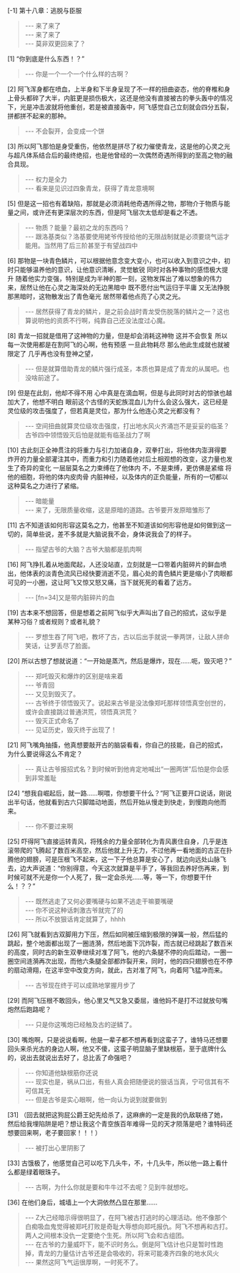 
[-1] 第十八章：逃脱与臣服
>--- 来了来了<br>
>--- 来了来了<br>
>--- 莫非双更回来了？<br>

[1] “你到底是什么东西！？”
>--- 你是一个一个一个什么样的古啊？<br>

[2] 阿飞浑身都在喷血，上半身和下半身呈现了不一样的扭曲姿态，他的脊椎和身上骨头都碎了大半，内脏更是损伤极大，这还是他没有直接被古的拳头轰中的情况下，光是冲击波就将他重创，若是被直接轰中，阿飞感觉自己立刻就会四分五裂，拼都拼不起来的那种。
>--- 不会裂开，会变成一个饼<br>

[3] 所以阿飞那怕是身受重伤，他依然是拼尽了权力催使青龙，这是他的心灵之光与超凡体系结合后的最终绝招，也是他曾经的一次偶然奇遇所得到的至高之物的融合具现。
>--- 权力是全力<br>
>--- 看来是见识过四象青龙，获得了青龙意境啊<br>

[5] 但是这一招也有着缺陷，那就是必须消耗他奇遇所得之物，那物介于物质与能量之间，或许还有更深层次的东西，但是阿飞层次太低却是看之不透。
>--- 物质？能量？最初之龙的东西吗？<br>
>--- 跟洛基类似？洛基要使用姥爷传授给他的无限战制就是必须要烧气运才能用。当然用了后三阶甚至于有望战四中<br>

[6] 那物是一块青色鳞片，可以根据他意念变大变小，也可以收入到意识之中，初时只能够温养他的意识，让他意识清晰，灵觉敏锐 同时对各种事物的感悟极大提升 随着他实力变强，特别是成为半神的那一刻，这物发挥出了难以想象的伟力来，居然让他在心灵之海深处的无边黑暗中 既不愿付出气运归于平庸 又无法挣脱那黑暗时，这物散发出了青色毫光 居然带着他点亮了心灵之光。
>--- 居然获得了青龙的鳞片，是之前会战时青龙受伤脱落的鳞片之一？这也算说明他的资质不行啊，纯靠自己还没法度过心魔。<br>

[8] 青龙一招就是借用了这神物的力量，但是却会消耗这神物 这并不会恢复 所以每一次使用都是在割阿飞的心啊，他有预感 一旦此物耗尽 那么他此生成就也就被限定了 几乎再也没有登神之望，
>--- 但是就算借助青龙的鳞片强行成圣，本质也算是成了青龙的从属吧。也没啥前途了。<br>

[9] 但是在此刻，他却不得不用 心中真是在滴血啊，但是与此同时对古的惊骇也越加大了，他想不明白 眼前这个古怪的天蛇族混血儿为什么会这么强大，这已经是灵位级的攻击强度了，但若真是灵位，那为什么他连心灵之光都没有？
>--- 空间扭曲就算灵位级攻击强度，打出地水风火齐涌岂不是妥妥的临圣？古爷四中领悟毁灭后怕是就能有临圣战力了啊<br>

[10] 古此刻正全神贯注的将重力与引力加诸自身，双拳打出，将他体内澎湃得要炸开的力量全部灌注其中，而重力和引力随着他对后土相观想的改变，这力量也发生了奇异的变化 一层层莫名之力束缚在了他体内 不，不是束缚，更仿佛是紧缩 将他的细胞，将他的体内皮肉骨 内脏神经，以及体内的正负能量，所有的一切都以这种莫名之力进行了紧缩。
>--- 暗能量<br>
>--- 来了，无限质量收缩，这是原暗的道路。古爷要开发原暗雏形了<br>

[11] 古不知道该如何形容这莫名之力，他甚至不知道该如何形容他是如何做到这一切的，简单些说，差不多就是大脑说我不会，身体说我会了的样子。
>--- 指望古爷的大脑？古爷大脑都是肌肉啊<br>

[16] 阿飞挣扎着从地面爬起，人还没站直，立刻就是一口带着内脏碎片的鲜血喷出，他体表的淡青色流风已经快要消逝不见，眉心处的青色鳞片更是缩小了肉眼都可见的一小圈，这让阿飞又惊又怒又痛，当下就死死的看着了远方。
>--- [fn=34]又是带内脏碎片的血<br>

[19] 古本来不想回答，但是想着之前阿飞似乎大声叫出了自己的招式，这似乎是某种习俗？或者规则？或者礼貌？
>--- 罗想生吞了阿飞吧，教坏了古，古以后出手就说一拳两饼，让敌人拼命笑话，让罗丢尽了脸面。<br>

[20] 所以古想了想就说道：“一开始是蒸汽，然后是爆炸，现在……呃，毁灭吧？”
>--- 郑吒毁灭和爆炸的区别是啥来着<br>
>--- 爷青回<br>
>--- 又见到毁灭了。<br>
>--- 古爷终于领悟毁灭了。说起来古爷是没法像郑吒那样领悟真空创世的，或许会直接跳过普通洪荒，领悟真洪荒？<br>
>--- 毁灭正式命名了<br>
>--- 见证历史，毁灭终于出现了！<br>

[21] 阿飞嘴角抽搐，他真想要敲开古的脑袋看看，你自己的技能，自己的招式，为什么要说得这么不肯定？
>--- 真让古爷报招式名？到时候听到他肯定地喊出“一圈两饼”后怕是你会感到非常羞耻<br>

[24] “想我自崛起后，就一路……啊喂，你想要干什么？”阿飞正要开口说话，刚说出半句话，他就看到古六只脚踏动地面，然后开始从慢走到快走，到慢跑向他而来。
>--- 你不要过来啊<br>

[25] 吓得阿飞直接运转青风，将残余的力量全部转化为青风裹住自身，几乎是连滚带爬的飞腾起了数百米高空，然后他就上升无力，不过他再一看地面的古正在扑腾他的翅膀，可是压根飞不起来，这一下子他总算是安心了，就边向远处山脉飞去，边大声说道：“你别得意，今天这次就算是平手了，等我回去养好伤再来，到时候可就不光是你一个人死了，我一定会杀光……等，等一下，你想要干什么！？？”
>--- 既然逃走了又何必要嘴硬与如果不逃走干嘛要嘴硬<br>
>--- 你不说这种话刺激古爷就完了的<br>
>--- 所以不放狠话肯定就算了，hhhh<br>

[26] 阿飞就看到古双脚用力下压，然后如同被压缩到极限的弹簧一般，然后猛的跳起，整个地面都出现了一圈涟漪，然后地面下沉炸裂，而古就已经跳起了数百米的高度，同时古的新生双拳继续对准了阿飞，他的六条腿不停的向后踏动，一圈一圈空间涟漪再次出现，而他六条腿全部都炸裂开来，同时，他的四只翅膀也在不停的扇动滑翔，在这半空中改变方向，就此，古对准了阿飞，向着阿飞猛冲而来。
>--- 古爷现在终于可以成熟地掌握月步了<br>

[29] 而阿飞压根不敢回头，他心里又气又急又委屈，谁他妈不是打不过就放句嘴炮然后跑路呢？
>--- 只是你这嘴炮已经触及古的逆鳞了。<br>

[30] 嘴炮啊，只是说说看啊，他是一辈子都不想再看到这蛮子了，谁特马还想要回头来杀光古的身边人啊，他又不傻，这蛮子明显脑子里缺根筋，至于底牌什么的，说出去就说出去好了，总比丢了命强吧？
>--- 你知道他缺根筋你还说<br>
>--- 现实也是，祸从口出，有些人真会把随便说的狠话当真，宁可信其有不可信其无<br>
>--- 但是古爷是实心眼啊，他一向认为说到就要做到<br>

[31] （回去就把这狗屁公爵王妃先给杀了，这麻痹的一定是我的仇敌联络了她，然后给我埋陷阱是吧？想让我这个青空族百年难得一见的天才陨落是吧？谁特码还想要回来啊，老子要回家！！！）
>--- 被打出心里阴影了<br>

[33] 古饿极了，他感觉自己可以吃下几头牛，不，十几头牛，所以他一路上看什么都是绿着眼珠子。
>--- 古啊，为什么你就是要和牛牛过不去呢？见到牛就想吃。<br>

[36] 在他们身后，城墙上一个大洞依然凸显在那里……
>--- Z大己经暗示得很明显了，在阿飞被古打逃时的心理活动。他不像那个白痴吸血鬼觉得被郑吒打败是奇耻大辱想向郑吒报仇。阿飞不想再和古打。两人之间根本没仇一定要绝个生死。所以阿飞会和古组团。<br>
>--- 在古爷的力量威吓下，能不识时务么。倒是阿飞估计也只是暂时性跑掉，青龙的力量估计古爷还是会吸收的，将来可能凑齐四象的地水风火<br>
>--- 果然这阿飞气运很厚啊，一时死不了。<br>
